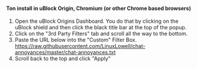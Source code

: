 #### Ton install in uBlock Origin, Chromium (or other Chrome based browsers)
1. Open the uBlock Origins Dashboard.  You do that by clicking on the uBlock shield and then click the black title bar at the top of the popup.
2. Click on the "3rd Party Filters" tab and scroll all the way to the bottom.
3. Paste the URL below into the "Custom" Filter Box.
    https://raw.githubusercontent.com/LinuxLowell/chat-annoyances/master/chat-annoyances.txt
4. Scroll back to the top and click "Apply"
